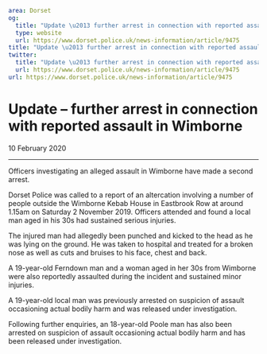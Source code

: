 ```yaml
area: Dorset
og:
  title: "Update \u2013 further arrest in connection with reported assault in Wimborne"
  type: website
  url: https://www.dorset.police.uk/news-information/article/9475
title: "Update \u2013 further arrest in connection with reported assault in Wimborne |"
twitter:
  title: "Update \u2013 further arrest in connection with reported assault in Wimborne"
  url: https://www.dorset.police.uk/news-information/article/9475
url: https://www.dorset.police.uk/news-information/article/9475
```

# Update – further arrest in connection with reported assault in Wimborne

10 February 2020

* * *

Officers investigating an alleged assault in Wimborne have made a second arrest.

Dorset Police was called to a report of an altercation involving a number of people outside the Wimborne Kebab House in Eastbrook Row at around 1.15am on Saturday 2 November 2019. Officers attended and found a local man aged in his 30s had sustained serious injuries.

The injured man had allegedly been punched and kicked to the head as he was lying on the ground. He was taken to hospital and treated for a broken nose as well as cuts and bruises to his face, chest and back.

A 19-year-old Ferndown man and a woman aged in her 30s from Wimborne were also reportedly assaulted during the incident and sustained minor injuries.

A 19-year-old local man was previously arrested on suspicion of assault occasioning actual bodily harm and was released under investigation.

Following further enquiries, an 18-year-old Poole man has also been arrested on suspicion of assault occasioning actual bodily harm and has been released under investigation.

